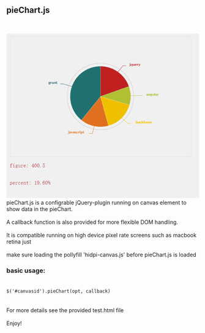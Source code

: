# <h2>pieChart.js</h2><br/>
![image](https://github.com/chrisHchen/pieChart.js/raw/master/show.gif)
<br/>
pieChart.js is a configrable jQuery-plugin running on canvas element to show data in the pieChart.<br/><br/>
A callback function is also provided for more flexible DOM handling.</br><br/>
It is compatible running on high device pixel rate screens such as macbook retina just<br/><br/>
make sure loading the pollyfill 'hidpi-canvas.js' before pieChart.js is loaded</br>
<h3>basic usage:</h3>
<code>
$('#canvasid').pieChart(opt, callback)
</code>
<br/><br/>
For more details see the provided test.html file<br/>
<br/>
Enjoy!


